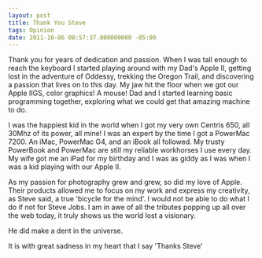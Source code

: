 ```yaml
---
layout: post
title: Thank You Steve
tags: Opinion 
date: 2011-10-06 08:57:37.000000000 -05:00
---
```

Thank you for years of dedication and passion.  When I was tall enough to reach the keyboard I started playing around with my Dad's Apple II, getting lost in the adventure of Oddessy, trekking the Oregon Trail, and discovering a passion that lives on to this day.  My jaw hit the floor when we got our Apple IIGS, color graphics!  A mouse!  Dad and I started learning basic programming together, exploring what we could get that amazing machine to do.  

I was the happiest kid in the world when I got my very own Centris 650, all 30Mhz of its power, all mine!  I was an expert by the time I got a PowerMac 7200.  An iMac, PowerMac G4, and an iBook all followed.  My trusty PowerBook and PowerMac are still my reliable workhorses I use every day.  My wife got me an iPad for my birthday and I was as giddy as I was when I was a kid playing with our Apple II.  

As my passion for photography grew and grew, so did my love of Apple.  Their products allowed me to focus on my work and express my creativity, as Steve said, a true 'bicycle for the mind'.  I would not be able to do what I do if not for Steve Jobs.  I am in awe of all the tributes popping up all over the web today, it truly shows us the world lost a visionary.  

He did make a dent in the universe.

It is with great sadness in my heart that I say 'Thanks Steve'
